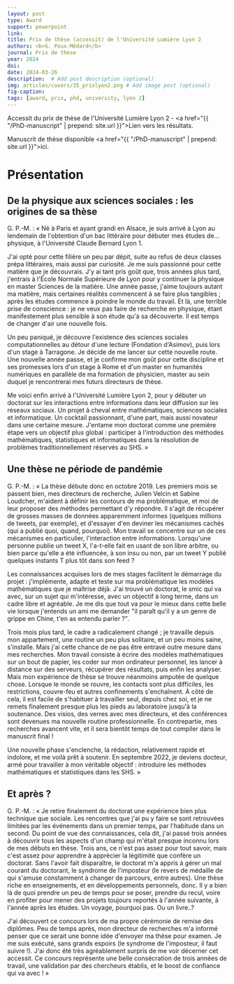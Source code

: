 ```yaml
---
layout: post
type: Award
support: powerpoint
link: 
title: Prix de thèse (accessit) de l'Université Lumière Lyon 2
authors: <b>G. Poux-Médard</b>
journal: Prix de thèse
year: 2024
doi: 
date: 2024-03-26
description:  # Add post description (optional)
img: articles/covers/35_prixlyon2.png # Add image post (optional)
fig-caption: 
tags: [award, prix, phd, university, lyon 2]
---
```


Accessit du prix de thèse de l'Université Lumière Lyon 2 - <a href="{{ "/PhD-manuscript" | prepend: site.url }}">Lien vers les résultats</a>.

Manuscrit de thèse disponible <a href="{{ "/PhD-manuscript" | prepend: site.url }}">ici</a>.

# Présentation

## De la physique aux sciences sociales : les origines de sa thèse
G. P.-M. : « Né à Paris et ayant grandi en Alsace, je suis arrivé à Lyon au lendemain de l'obtention d'un bac 
littéraire pour débuter mes études de... physique, à l'Université Claude Bernard Lyon 1.

J'ai opté pour cette filière un peu par dépit, suite au refus de deux classes prépa littéraires, 
mais aussi par curiosité. Je me suis passionné pour cette matière que je découvrais. 
J'y ai tant pris goût que, trois années plus tard, j'entrais à l'École Normale Supérieure 
de Lyon pour y continuer la physique en master Sciences de la matière. Une année passe, 
j'aime toujours autant ma matière, mais certaines réalités commencent à se faire plus tangibles ; 
après les études commence à poindre le monde du travail. Et là, une terrible prise de conscience : 
je ne veux pas faire de recherche en physique, étant manifestement plus sensible à son étude 
qu'à sa découverte. Il est temps de changer d'air une nouvelle fois.

Un peu paniqué, je découvre l'existence des sciences sociales computationnelles au détour d'une 
lecture (Fondation d'Asimov), puis lors d'un stage à Tarragone. 
Je décide de me lancer sur cette nouvelle route. Une nouvelle année passe, et je confirme 
mon goût pour cette discipline et ses promesses lors d'un stage à Rome et d'un master en 
humanités numériques en parallèle de ma formation de physicien, master au sein duquel 
je rencontrerai mes futurs directeurs de thèse.

Me voici enfin arrivé à l'Université Lumière Lyon 2, pour y débuter un doctorat sur les interactions 
entre informations dans leur diffusion sur les réseaux sociaux. Un projet à cheval entre mathématiques, 
sciences sociales et informatique. Un cocktail passionnant, d'une part, mais aussi novateur dans une
certaine mesure. J'entame mon doctorat comme une première étape vers un objectif plus global : 
participer à l'introduction des méthodes mathématiques, statistiques et informatiques dans la 
résolution de problèmes traditionnellement réservés au SHS. »

## Une thèse ne période de pandémie

G. P.-M. : « La thèse débute donc en octobre 2019. Les premiers mois se passent bien, 
mes directeurs de recherche, Julien Velcin et Sabine Loudcher, m'aident à définir les 
contours de ma problématique, et moi de leur proposer des méthodes permettant d'y répondre. 
Il s'agit de récupérer de grosses masses de données apparemment informes (quelques millions de tweets, par exemple), 
et d'essayer d'en deviner les mécanismes cachés (qui a publié quoi, quand, pourquoi). 
Mon travail se concentre sur un de ces mécanismes en particulier, l'interaction entre 
informations. Lorsqu'une personne publie un tweet X, l'a-t-elle fait en usant de son 
libre arbitre, ou bien parce qu'elle a été influencée, à son insu ou non, par un tweet 
Y publié quelques instants T plus tôt dans son feed ?

Les connaissances acquises lors de mes stages facilitent le démarrage du projet :
j'implémente, adapte et teste sur ma problématique les modèles mathématiques que je 
maîtrise déjà. J'ai trouvé un doctorat, le smic qui va avec, sur un sujet qui 
m'intéresse, avec un objectif à long terme, dans un cadre libre et agréable. Je me dis que 
tout va pour le mieux dans cette belle vie lorsque j'entends un ami me demander 
"il paraît qu'il y a un genre de grippe en Chine, t'en as entendu parler ?".

Trois mois plus tard, le cadre a radicalement changé ; je travaille depuis mon appartement, 
une routine un peu plus solitaire, et un peu moins saine, s'installe. Mais j'ai cette chance 
de ne pas être entravé outre mesure dans mes recherches. Mon travail consiste à écrire des
modèles mathématiques sur un bout de papier, les coder sur mon ordinateur personnel, les lancer 
à distance sur des serveurs, récupérer des résultats, puis enfin les analyser.
Mais mon expérience de thèse se trouve néanmoins amputée de quelque chose. Lorsque le 
monde se rouvre, les contacts sont plus difficiles, les restrictions, couvre-feu et autres 
confinements s'enchaînent. À côté de cela, il est facile de s'habituer à travailler seul, 
depuis chez soi, et je ne remets finalement presque plus les pieds au laboratoire jusqu'à 
la soutenance. Des visios, des verres avec mes directeurs, et des conférences sont devenues 
ma nouvelle routine professionnelle. En contrepartie, mes recherches avancent vite, et il 
sera bientôt temps de tout compiler dans le manuscrit final !

Une nouvelle phase s'enclenche, la rédaction, relativement rapide et indolore, 
et me voilà prêt à soutenir. En septembre 2022, je deviens docteur, armé pour 
travailler à mon véritable objectif : introduire les méthodes mathématiques et 
statistiques dans les SHS. »

## Et après ?
G. P.-M. : « Je retire finalement du doctorat une expérience bien plus technique que sociale. 
Les rencontres que j'ai pu y faire se sont retrouvées limitées par les événements dans un premier temps, 
par l'habitude dans un second. Du point de vue des connaissances, cela dit, j'ai passé 
trois années à découvrir tous les aspects d'un champ qui m'était presque inconnu lors de 
mes débuts en thèse. Trois ans, ce n'est pas assez pour tout savoir, mais c'est assez pour 
apprendre à apprécier la légitimité que confère un doctorat. Sans l'avoir fait disparaître, 
le doctorat m'a appris à gérer un mal courant du doctorant, le syndrome de l'imposteur 
(le revers de médaille de qui s'amuse constamment à changer de parcours, entre autres). 
Une thèse riche en enseignements, et en développements personnels, donc. Il y a bien là de 
quoi prendre un peu de temps pour se poser, prendre du recul, voire en profiter pour mener
des projets toujours reportés à l'année suivante, à l'année après les études. Un voyage, 
pourquoi pas. Ou un livre..?

J'ai découvert ce concours lors de ma propre cérémonie de remise des diplômes. Peu de temps 
après, mon directeur de recherches m'a informé penser que ce serait une bonne idée d'envoyer 
ma thèse pour examen. Je me suis exécuté, sans grands espoirs (le syndrome de l'imposteur, il 
faut suivre !). J'ai donc été très agréablement surpris de me voir décerner cet accessit. 
Ce concours représente une belle consécration de trois années de travail, une validation par des 
chercheurs établis, et le boost de confiance qui va avec ! »
